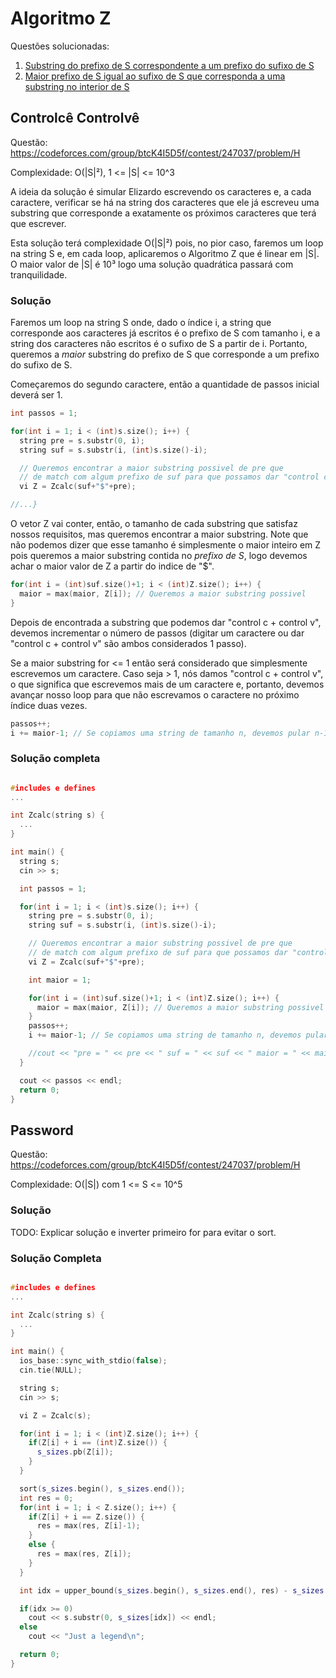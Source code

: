 # Algoritmo Z

Questões solucionadas:

1. [Substring do prefixo de S correspondente a um prefixo do sufixo de S](#controlcê-controlvê)
2. [Maior prefixo de S igual ao sufixo de S que corresponda a uma substring no interior de S](#password)

## Controlcê Controlvê

Questão: https://codeforces.com/group/btcK4I5D5f/contest/247037/problem/H

Complexidade: O(|S|²), 1 <= |S| <= 10^3

A ideia da solução é simular Elizardo escrevendo os caracteres e, a cada caractere, verificar se há na string dos caracteres que ele já escreveu uma substring que corresponde a exatamente os próximos caracteres que terá que escrever.

Esta solução terá complexidade O(|S|²) pois, no pior caso, faremos um loop na string S e, em cada loop, aplicaremos o Algoritmo Z que é linear em |S|. O maior valor de |S| é 10³ logo uma solução quadrática passará com tranquilidade.

### Solução

Faremos um loop na string S onde, dado o índice i, a string que corresponde aos caracteres já escritos é o prefixo de S com tamanho i, e a string dos caracteres não escritos é o sufixo de S a partir de i. Portanto, queremos a *maior* substring do prefixo de S que corresponde a um prefixo do sufixo de S.

Começaremos do segundo caractere, então a quantidade de passos inicial deverá ser 1.

```c++
int passos = 1;

for(int i = 1; i < (int)s.size(); i++) {
  string pre = s.substr(0, i);
  string suf = s.substr(i, (int)s.size()-i);

  // Queremos encontrar a maior substring possivel de pre que
  // de match com algum prefixo de suf para que possamos dar "control c + control v"
  vi Z = Zcalc(suf+"$"+pre);

//...}
```

O vetor Z vai conter, então, o tamanho de cada substring que satisfaz nossos requisitos, mas queremos encontrar a maior substring. Note que não podemos dizer que esse tamanho é simplesmente o maior inteiro em Z pois queremos a maior substring contida no *prefixo de S*, logo devemos achar o maior valor de Z a partir do indice de "$".

```c++
for(int i = (int)suf.size()+1; i < (int)Z.size(); i++) {
  maior = max(maior, Z[i]); // Queremos a maior substring possivel
}
```

Depois de encontrada a substring que podemos dar "control c + control v", devemos incrementar o número de passos (digitar um caractere ou dar "control c + control v" são ambos considerados 1 passo).

Se a maior substring for <= 1 então será considerado que simplesmente escrevemos um caractere. Caso seja > 1, nós damos "control c + control v", o que significa que escrevemos mais de um caractere e, portanto, devemos avançar nosso loop para que não escrevamos o caractere no próximo índice duas vezes.

```c++
passos++;
i += maior-1; // Se copiamos uma string de tamanho n, devemos pular n-1 endereços
```

### Solução completa

```c++

#includes e defines
...

int Zcalc(string s) {
  ...
}

int main() {
  string s;
  cin >> s;

  int passos = 1;

  for(int i = 1; i < (int)s.size(); i++) {
    string pre = s.substr(0, i);
    string suf = s.substr(i, (int)s.size()-i);

    // Queremos encontrar a maior substring possivel de pre que
    // de match com algum prefixo de suf para que possamos dar "control c + control v"
    vi Z = Zcalc(suf+"$"+pre);

    int maior = 1;

    for(int i = (int)suf.size()+1; i < (int)Z.size(); i++) {
      maior = max(maior, Z[i]); // Queremos a maior substring possivel
    }
    passos++;
    i += maior-1; // Se copiamos uma string de tamanho n, devemos pular n-1 endereços

    //cout << "pre = " << pre << " suf = " << suf << " maior = " << maior << endl;  descomente essa linha para ver cada passo
  }

  cout << passos << endl;
  return 0;
}
```

## Password

Questão: https://codeforces.com/group/btcK4I5D5f/contest/247037/problem/H

Complexidade: O(|S|) com 1 <= S <= 10^5

### Solução

TODO: Explicar solução e inverter primeiro for para evitar o sort.

### Solução Completa

```c++

#includes e defines
...

int Zcalc(string s) {
  ...
}

int main() {
  ios_base::sync_with_stdio(false);
  cin.tie(NULL);

  string s;
  cin >> s;

  vi Z = Zcalc(s);

  for(int i = 1; i < (int)Z.size(); i++) {
    if(Z[i] + i == (int)Z.size()) {
      s_sizes.pb(Z[i]);
    }
  }

  sort(s_sizes.begin(), s_sizes.end());
  int res = 0;
  for(int i = 1; i < Z.size(); i++) {
    if(Z[i] + i == Z.size()) {
      res = max(res, Z[i]-1);
    }
    else {
      res = max(res, Z[i]);
    }
  }

  int idx = upper_bound(s_sizes.begin(), s_sizes.end(), res) - s_sizes.begin()-1;

  if(idx >= 0)
    cout << s.substr(0, s_sizes[idx]) << endl;
  else
    cout << "Just a legend\n";

  return 0;
}
```
